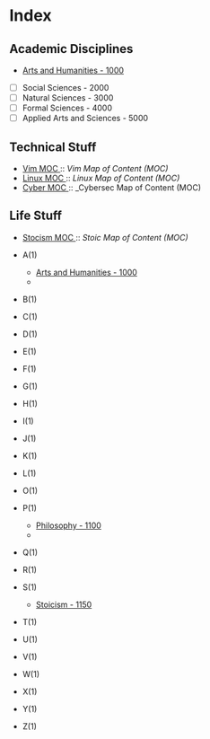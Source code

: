 # Index


## Academic Disciplines
- [Arts and Humanities - 1000](202208240139.md) 
- [ ] Social Sciences - 2000
- [ ] Natural Sciences - 3000
- [ ] Formal Sciences - 4000
- [ ] Applied Arts and Sciences - 5000

 ## Technical Stuff

- [Vim MOC ](202208110032.md):: _Vim Map of Content (MOC)_
- [Linux MOC ](202208141811.md):: _Linux Map of Content (MOC)_
- [Cyber MOC ](202208141819.md):: _Cybersec Map of Content (MOC)

## Life Stuff

- [Stocism MOC ](202208110131.md):: _Stoic Map of Content (MOC)_


- A(1)
    * [Arts and Humanities - 1000](202208240139.md)
    *   
- B(1)
- C(1)
- D(1)
- E(1)
- F(1)
- G(1)
- H(1)
- I(1)
- J(1)
- K(1)
- L(1)
- O(1)
- P(1)
    * [Philosophy - 1100](202208240144.md)
    * 
- Q(1)
- R(1)
- S(1)
    * [Stoicism - 1150](202208240146.md) 
- T(1)
- U(1)
- V(1)
- W(1)
- X(1)
- Y(1)
- Z(1)







 









